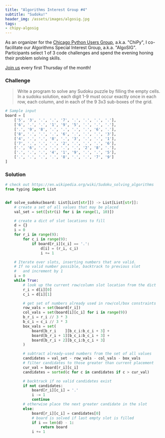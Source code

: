 ```yaml
---
title: "Algorithms Interest Group #4"
subtitle: "Sudoku!"
header_img: /assets/images/algosig.jpg
tags:
- chipy-algosig
---
```


As an organizer for the [Chicago Python Users Group](https://www.chipy.org/), a.k.a. "ChiPy", I co-facilitate our Algorithms Special Interest Group, a.k.a. "AlgoSIG". Participants select 1 of 3 code challenges and spend the evening honing their problem solving skills. 

[Join us](https://www.meetup.com/_ChiPy_/) every first Thursday of the month!

### Challenge
> Write a program to solve any Sudoku puzzle by filling the empty cells.
> In a sudoku solution, each digit 1-9 must occur exactly once in each row, each column, and in each of the 9 3x3 sub-boxes of the grid.


```python
# Sample input
board = [
    ['5', '3', '.', '.', '7', '.', '.', '.', '.'], 
    ['6', '.', '.', '1', '9', '5', '.', '.', '.'], 
    ['.', '9', '8', '.', '.', '.', '.', '6', '.'], 
    ['8', '.', '.', '.', '6', '.', '.', '.', '3'], 
    ['4', '.', '.', '8', '.', '3', '.', '.', '1'], 
    ['7', '.', '.', '.', '2', '.', '.', '.', '6'], 
    ['.', '6', '.', '.', '.', '.', '2', '8', '.'], 
    ['.', '.', '.', '4', '1', '9', '.', '.', '5'], 
    ['.', '.', '.', '.', '8', '.', '.', '7', '9']
]
```


### Solution
```python
# check out https://en.wikipedia.org/wiki/Sudoku_solving_algorithms
from typing import List


def solve_sudoku(board: List[List[str]]) -> List[List[str]]:
    # create a set of all values that may be placed
    val_set = set([str(i) for i in range(1, 10)])

    # create a dict of slot locations to fill
    d = {} 
    i = 0
    for r_i in range(9):
        for c_i in range(9):
            if board[r_i][c_i] == '.':
                d[i] = (r_i, c_i)
                i += 1

    # Iterate over slots, inserting numbers that are valid.
    # If no valid number possible, backtrack to previous slot
    #   and increment by 1
    i = 0
    while True:
        # look up the current row/column slot location from the dict
        r_i = d[i][0]
        c_i = d[i][1]

        # get set of numbers already used in row/col/box constraints
        row_vals = set(board[r_i])
        col_vals = set(board[i][c_i] for i in range(9))
        b_r_i = r_i // 3 * 3
        b_c_i = c_i // 3 * 3
        box_vals = set(
            board[b_r_i    ][b_c_i:b_c_i + 3] + 
            board[b_r_i + 1][b_c_i:b_c_i + 3] + 
            board[b_r_i + 2][b_c_i:b_c_i + 3]
        )

        # subtract already-used numbers from the set of all values
        candidates = val_set - row_vals - col_vals - box_vals
        # filter candidates to those greater than current placement
        cur_val = board[r_i][c_i]
        candidates = sorted(c for c in candidates if c > cur_val)

        # backtrack if no valid candidates exist
        if not candidates:  
            board[r_i][c_i] = '.'
            i -= 1
            continue
        # otherwise place the next greater candidate in the slot
        else:
            board[r_i][c_i] = candidates[0]
            # board is solved if last empty slot is filled
            if i == len(d) - 1:
                return board
            i += 1
```